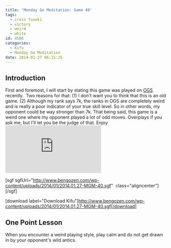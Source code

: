 ```yaml
---
title: 'Monday Go Meditation: Game 40'
tags:
  - cross fuseki
  - victory
  - weird
  - white
id: 4506
categories:
  - Kifu
  - Monday Go Meditation
date: 2014-01-27 06:15:25
---
```


## Introduction

First and foremost, I will start by stating this game was played on [OGS](http://online-go.com/user/view/549/BenGoZen) recently.  Two reasons for that: (1) I don't want you to think that this is an old game. (2) Although my rank says 7k, the ranks in OGS are completely weird and is really a poor indicator of your true skill level. So in other words, my opponent could be way stronger than 7k. That being said, this game is a weird one where my opponent played a lot of odd moves. Overplays if you ask me, but I'll let you be the judge of that. Enjoy![
](http://www.bengozen.com/wp-content/uploads/2014/01/2014.01.27-MGM-40.sgf)

[sgf sgfUrl="http://www.bengozen.com/wp-content/uploads/2014/01/2014.01.27-MGM-40.sgf"  class="aligncenter"][/sgf]

[download label="Download Kifu"]http://www.bengozen.com/wp-content/uploads/2014/01/2014.01.27-MGM-40.sgf[/download]

## **One Point Lesson**

When you encounter a weird playing style, play calm and do not get drawn in by your opponent's wild antics.
